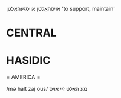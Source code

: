 אויסהאַלטן
אויסגעהאַלטן
'to support, maintain'

CENTRAL
========

HASIDIC
=======
= AMERICA = 

/mə halt zaj ous/ מע האַלט זיי אויס